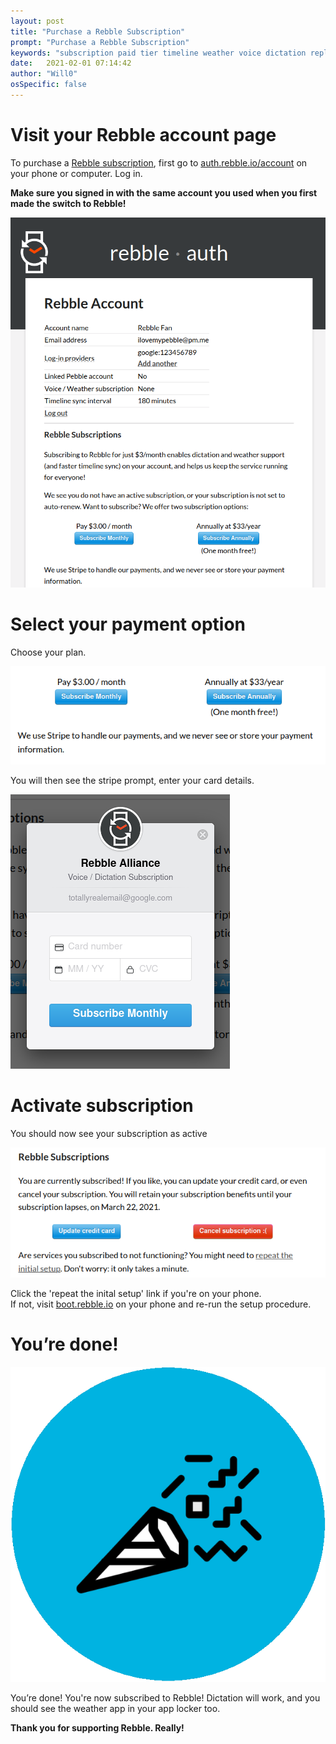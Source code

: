 ```yaml
---
layout: post
title: "Purchase a Rebble Subscription"
prompt: "Purchase a Rebble Subscription"
keywords: "subscription paid tier timeline weather voice dictation replies reply pay subscribe purchase"
date:   2021-02-01 07:14:42
author: "Will0"
osSpecific: false
---
```


# Visit your Rebble account page

To purchase a [Rebble subscription](/topic/subscription), first go to [auth.rebble.io/account](https://auth.rebble.io/account) on your phone or computer. Log in.

**Make sure you signed in with the same account you used when you first made the switch to Rebble!**

![](/images/subscription/1.png)

# Select your payment option

Choose your plan.

![](/images/subscription/2.png)

You will then see the stripe prompt, enter your card details.   

![](/images/subscription/3.png)

# Activate subscription

You should now see your subscription as active

![](/images/subscription/4.png)   
   
Click the 'repeat the inital setup' link if you're on your phone.   
If not, visit [boot.rebble.io](https://boot.rebble.io/) on your phone and re-run the setup procedure.

# You’re done!

![](/images/setup/13.png)

You’re done! You're now subscribed to Rebble! Dictation will work, and you should see the weather app in your app locker too.    
    
**Thank you for supporting Rebble. Really!**